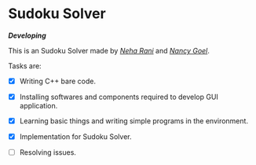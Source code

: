 # Sudoku Solver

***Developing***

This is an Sudoku Solver made by _[Neha Rani](https://github.com/rneha725)_ and _[Nancy Goel](https://github.com/nancygoel62)_.

Tasks are:  
- [x] Writing C++ bare code.  
- [x] Installing softwares and components required to develop GUI application.  
- [x] Learning basic things and writing simple programs in the environment.  
- [x] Implementation for Sudoku Solver. 
- [ ] Resolving issues.
 

